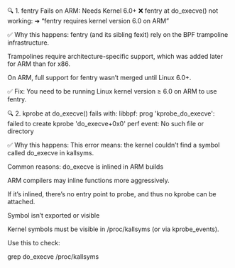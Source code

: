 🔍 1. fentry Fails on ARM: Needs Kernel 6.0+
❌ fentry at do_execve() not working:
➜ “fentry requires kernel version 6.0 on ARM”

✅ Why this happens:
fentry (and its sibling fexit) rely on the BPF trampoline infrastructure.

Trampolines require architecture-specific support, which was added later for ARM than for x86.

On ARM, full support for fentry wasn’t merged until Linux 6.0+.

✅ Fix:
You need to be running Linux kernel version ≥ 6.0 on ARM to use fentry.

🔍 2. kprobe at do_execve() fails with:
libbpf: prog 'kprobe_do_execve': failed to create kprobe 'do_execve+0x0' perf event: No such file or directory

✅ Why this happens:
This error means: the kernel couldn’t find a symbol called do_execve in kallsyms.

Common reasons:
do_execve is inlined in ARM builds

ARM compilers may inline functions more aggressively.

If it’s inlined, there’s no entry point to probe, and thus no kprobe can be attached.

Symbol isn’t exported or visible

Kernel symbols must be visible in /proc/kallsyms (or via kprobe_events).

Use this to check:

grep do_execve /proc/kallsyms